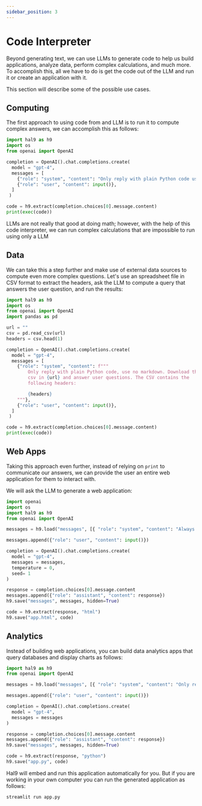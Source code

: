 ```yaml
---
sidebar_position: 3
---
```


# Code Interpreter

Beyond generating text, we can use LLMs to generate code to help us build applications, analyze data, perform complex calculations, and much more. To accomplish this, all we have to do is get the code out of the LLM and run it or create an application with it.

This section will describe some of the possible use cases.

## Computing

The first approach to using code from and LLM is to run it to compute complex answers, we can accomplish this as follows:

```python
import hal9 as h9
import os
from openai import OpenAI

completion = OpenAI().chat.completions.create(
  model = "gpt-4",
  messages = [
    {"role": "system", "content": "Only reply with plain Python code use no markdown"},
    {"role": "user", "content": input()},
  ]
 )

code = h9.extract(completion.choices[0].message.content)
print(exec(code))
```

LLMs are not really that good at doing math; however, with the help of this code interpreter, we can run complex calculations that are impossible to run using only a LLM

## Data

We can take this a step further and make use of external data sources to compute even more complex questions. Let's use an spreadsheet file in CSV format to extract the headers, ask the LLM to compute a query that answers the user question, and run the results:

```python
import hal9 as h9
import os
from openai import OpenAI
import pandas as pd

url = ""
csv = pd.read_csv(url)
headers = csv.head(1)

completion = OpenAI().chat.completions.create(
  model = "gpt-4",
  messages = [
    {"role": "system", "content": f"""
        Only reply with plain Python code, use no markdown. Download the
        csv in {url} and answer user questions. The CSV contains the 
        following headers:

        {headers}
    """},
    {"role": "user", "content": input()},
  ]
 )

code = h9.extract(completion.choices[0].message.content)
print(exec(code))
```

## Web Apps

Taking this approach even further, instead of relying on `print` to communicate our answers, we can provide the user an entire web application for them to interact with.

We will ask the LLM to generate a web application:

```python
import openai
import os
import hal9 as h9
from openai import OpenAI

messages = h9.load("messages", [{ "role": "system", "content": "Always reply with a single page HTML markdown block (which can use JavaScript, CSS, etc) that fulfills the user request" }])

messages.append({"role": "user", "content": input()})

completion = OpenAI().chat.completions.create(
  model = "gpt-4",
  messages = messages,
  temperature = 0,
  seed= 1
)

response = completion.choices[0].message.content
messages.append({"role": "assistant", "content": response})
h9.save("messages", messages, hidden=True)

code = h9.extract(response, "html")
h9.save("app.html", code)
```

## Analytics

Instead of building web applications, you can build data analytics apps that query databases and display charts as follows:

```python
import hal9 as h9
from openai import OpenAI

messages = h9.load("messages", [{ "role": "system", "content": "Only reply with plain Python code. Write streamlit code to answer the user requirements." }])

messages.append({"role": "user", "content": input()})

completion = OpenAI().chat.completions.create(
  model = "gpt-4",
  messages = messages
)

response = completion.choices[0].message.content
messages.append({"role": "assistant", "content": response})
h9.save("messages", messages, hidden=True)

code = h9.extract(response, "python")
h9.save("app.py", code)
```

Hal9 will embed and run this application automatically for you. But if you are working in your own computer you can run the generated application as follows:

```bash
streamlit run app.py
```
